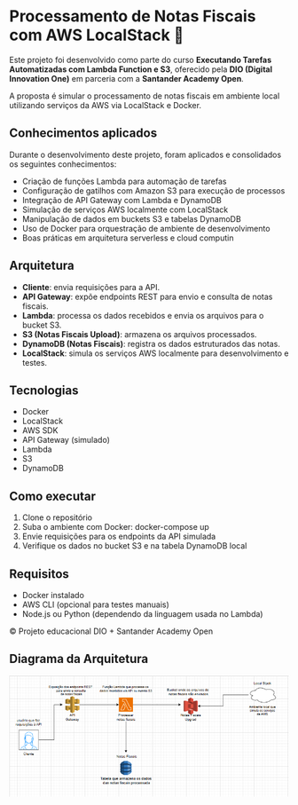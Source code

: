 # Processamento de Notas Fiscais com AWS LocalStack 📃

Este projeto foi desenvolvido como parte do curso **Executando Tarefas Automatizadas com Lambda Function e S3**, oferecido pela **DIO (Digital Innovation One)** em parceria com a **Santander Academy Open**.

A proposta é simular o processamento de notas fiscais em ambiente local utilizando serviços da AWS via LocalStack e Docker.

## Conhecimentos aplicados

Durante o desenvolvimento deste projeto, foram aplicados e consolidados os seguintes conhecimentos:

- Criação de funções Lambda para automação de tarefas
- Configuração de gatilhos com Amazon S3 para execução de processos
- Integração de API Gateway com Lambda e DynamoDB
- Simulação de serviços AWS localmente com LocalStack
- Manipulação de dados em buckets S3 e tabelas DynamoDB
- Uso de Docker para orquestração de ambiente de desenvolvimento
- Boas práticas em arquitetura serverless e cloud computin

## Arquitetura

- **Cliente**: envia requisições para a API.
- **API Gateway**: expõe endpoints REST para envio e consulta de notas fiscais.
- **Lambda**: processa os dados recebidos e envia os arquivos para o bucket S3.
- **S3 (Notas Fiscais Upload)**: armazena os arquivos processados.
- **DynamoDB (Notas Fiscais)**: registra os dados estruturados das notas.
- **LocalStack**: simula os serviços AWS localmente para desenvolvimento e testes.

## Tecnologias

- Docker
- LocalStack
- AWS SDK
- API Gateway (simulado)
- Lambda
- S3
- DynamoDB

## Como executar

1. Clone o repositório
2. Suba o ambiente com Docker:
docker-compose up
3. Envie requisições para os endpoints da API simulada
4. Verifique os dados no bucket S3 e na tabela DynamoDB local

## Requisitos

- Docker instalado
- AWS CLI (opcional para testes manuais)
- Node.js ou Python (dependendo da linguagem usada no Lambda)


 © Projeto educacional DIO + Santander Academy Open
 ## Diagrama da Arquitetura

![Diagrama do Projeto](docs/diagrama.png)

